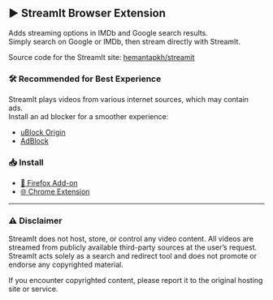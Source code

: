 ## ▶️ StreamIt Browser Extension

Adds streaming options in IMDb and Google search results.  
Simply search on Google or IMDb, then stream directly with StreamIt.

Source code for the StreamIt site: [hemantapkh/streamit](https://github.com/hemantapkh/streamit)

### 🛠 Recommended for Best Experience
StreamIt plays videos from various internet sources, which may contain ads.  
Install an ad blocker for a smoother experience:  
- [uBlock Origin](https://ublockorigin.com/)  
- [AdBlock](https://getadblock.com/)  

### 📥 Install

- [🦊 Firefox Add-on](https://addons.mozilla.org/en-US/firefox/addon/stream-it/?utm_source=streamit_github_readme&utm_medium=referral)  
- [🌐 Chrome Extension](https://chromewebstore.google.com/detail/hmakjifomngbpahijbmbabeaeeioaceb?utm_source=streamit_github_readme&utm_medium=referral)

---

### ⚠️ Disclaimer

StreamIt does not host, store, or control any video content. All videos are streamed from publicly available third-party sources at the user’s request. StreamIt acts solely as a search and redirect tool and does not promote or endorse any copyrighted material.

If you encounter copyrighted content, please report it to the original hosting site or service.
